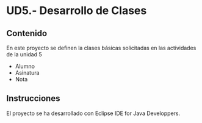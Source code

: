 # UD5.- Desarrollo de Clases
## Contenido
En este proyecto se definen la clases básicas solicitadas en las actividades de la unidad 5
* Alumno
* Asinatura
* Nota
## Instrucciones
El proyecto se ha desarrollado con Eclipse IDE for Java Developpers.
